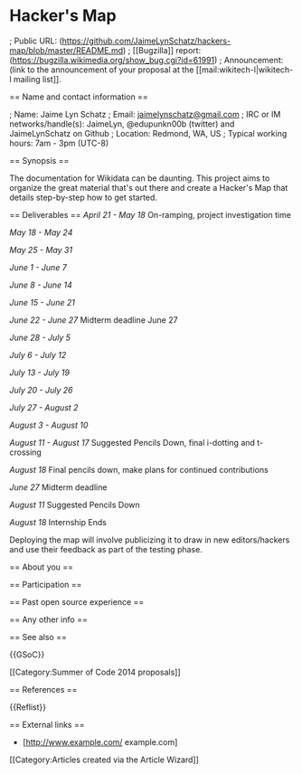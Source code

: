 # Hacker's Map

; Public URL: (https://github.com/JaimeLynSchatz/hackers-map/blob/master/README.md)
; [[Bugzilla]] report: (https://bugzilla.wikimedia.org/show_bug.cgi?id=61991)
; Announcement: (link to the announcement of your proposal at the [[mail:wikitech-l|wikitech-l mailing list]].

== Name and contact information ==

; Name: Jaime Lyn Schatz
; Email: jaimelynschatz@gmail.com
; IRC or IM networks/handle(s): JaimeLyn, @edupunkn00b (twitter) and JaimeLynSchatz on Github
; Location: Redmond, WA, US
; Typical working hours: 7am - 3pm (UTC-8)

== Synopsis ==

The documentation for Wikidata can be daunting. This project aims to organize the great material that's out there and create a Hacker's Map that details step-by-step how to get started.
<!--
Short summary describing your project: what it means to accomplish, and how it will benefit MediaWiki or Wikimedia projects such as Wikipedia.
-->
== Deliverables ==
*April 21 - May 18*
On-ramping, project investigation time

*May 18 - May 24*

*May 25 - May 31*

*June 1 - June 7*

*June 8 - June 14*

*June 15 - June 21*

*June 22 - June 27*
Midterm deadline June 27

*June 28 - July 5*

*July 6 - July 12*

*July 13 - July 19*

*July 20 - July 26*

*July 27 - August 2*

*August 3 - August 10*

*August 11 - August 17*
Suggested Pencils Down, final i-dotting and t-crossing

*August 18*
Final pencils down, make plans for continued contributions

*June 27*
Midterm deadline

*August 11*
Suggested Pencils Down

*August 18*
Internship Ends
<!--
Include a brief, clear work breakdown structure with milestones and deadlines. Make sure to label deliverables as optional or required. It’s OK to include thinking time (“investigation”) in your work schedule. Deliverables should include investigation, coding, deploying, testing and documentation.
-->
Deploying the map will involve publicizing it to draw in new editors/hackers and use their feedback as part of the testing phase.

== About you ==

<!--
We don't just care about your project -- you are a person, and that matters to us! What drives you? What makes you want to make this the '''most awesomest''' wiki enhancement ever?

You don't need to write out your life story (we can read your blog if we want that), but we want to know a little about what makes you tick. Are you a Wikipedia addict wanting to make your own experience better? Did a wiki with usability problems run over your dog, and you're seeking revenge? :-) What does making this project happen mean to you?
-->
== Participation ==
<!--
We don't just want to know what you plan to accomplish; we want to know ''how''.  Briefly describe your work style:  how you plan to communicate progress, where you plan to publish your source code while you're working, how and where you plan to ask for help.  (We will tend to favor applicants that demonstrate a clear vision for what it means to be an active participant in our development community.)
-->
== Past open source experience ==
<!--
Do you have any past experience working in open source projects (MediaWiki or otherwise)?  If so, tell us about it!  If you have already written a feature or bugfix in a Wikimedia technology such as MediaWiki, '''link to it here'''; we will give strong preference to candidates who have done so.
-->
== Any other info ==
<!--
Please add any other relevant information -- UI mockups, references to related projects, a link to your proof of concept code, whatever. There are no specific requirements, but we love to see people who love what they're doing. Show us you're excited about this project and have an interest in the background and are considering how best to make your idea work.
-->
== See also ==

{{GSoC}}

[[Category:Summer of Code 2014 proposals]]

== References ==
<!--- See http://en.wikipedia.org/wiki/Wikipedia:Footnotes on how to create references using <ref></ref> tags which will then appear here automatically -->
{{Reflist}}

== External links ==
* [http://www.example.com/ example.com]

<!--- Categories --->
[[Category:Articles created via the Article Wizard]]
